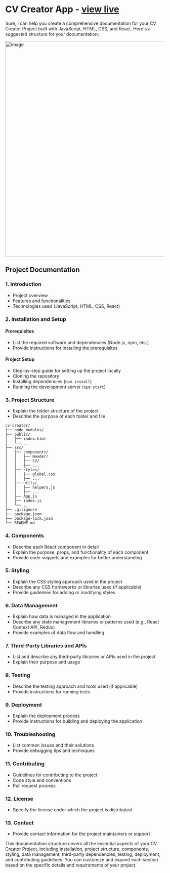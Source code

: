 # CV Creator App - [view live](https://darkwool.github.io/cv-creator-app/)

Sure, I can help you create a comprehensive documentation for your CV Creator Project built with JavaScript, HTML, CSS, and React. Here's a suggested structure for your documentation:

<img width="681" alt="image" src="https://github.com/Shailja26code/CV-Creator/assets/159249950/65184ab4-03a1-4a65-9629-6b5c5c75e645">


## Project Documentation

### 1. Introduction
- Project overview
- Features and functionalities
- Technologies used (JavaScript, HTML, CSS, React)

### 2. Installation and Setup
#### Prerequisites
- List the required software and dependencies (Node.js, npm, etc.)
- Provide instructions for installing the prerequisites

#### Project Setup
- Step-by-step guide for setting up the project locally
- Cloning the repository
- Installing dependencies (`npm install`)
- Running the development server (`npm start`)

### 3. Project Structure
- Explain the folder structure of the project
- Describe the purpose of each folder and file

```
cv-creator/
├── node_modules/
├── public/
│   ├── index.html
│   └── ...
├── src/
│   ├── components/
│   │   ├── Header/
│   │   ├── CV/
│   │   ├── ...
│   ├── styles/
│   │   ├── global.css
│   │   ├── ...
│   ├── utils/
│   │   ├── helpers.js
│   │   ├── ...
│   ├── App.js
│   ├── index.js
│   └── ...
├── .gitignore
├── package.json
├── package-lock.json
└── README.md
```

### 4. Components
- Describe each React component in detail
- Explain the purpose, props, and functionality of each component
- Provide code snippets and examples for better understanding

### 5. Styling
- Explain the CSS styling approach used in the project
- Describe any CSS frameworks or libraries used (if applicable)
- Provide guidelines for adding or modifying styles

### 6. Data Management
- Explain how data is managed in the application
- Describe any state management libraries or patterns used (e.g., React Context API, Redux)
- Provide examples of data flow and handling

### 7. Third-Party Libraries and APIs
- List and describe any third-party libraries or APIs used in the project
- Explain their purpose and usage

### 8. Testing
- Describe the testing approach and tools used (if applicable)
- Provide instructions for running tests

### 9. Deployment
- Explain the deployment process
- Provide instructions for building and deploying the application

### 10. Troubleshooting
- List common issues and their solutions
- Provide debugging tips and techniques

### 11. Contributing
- Guidelines for contributing to the project
- Code style and conventions
- Pull request process

### 12. License
- Specify the license under which the project is distributed

### 13. Contact
- Provide contact information for the project maintainers or support

This documentation structure covers all the essential aspects of your CV Creator Project, including installation, project structure, components, styling, data management, third-party dependencies, testing, deployment, and contributing guidelines. You can customize and expand each section based on the specific details and requirements of your project.
  
